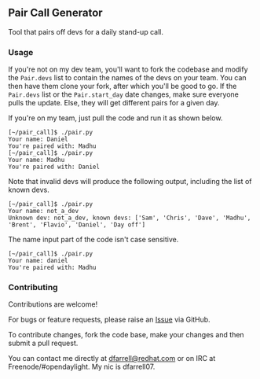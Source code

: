 ## Pair Call Generator

Tool that pairs off devs for a daily stand-up call.

### Usage

If you're not on my dev team, you'll want to fork the codebase and modify the `Pair.devs` list to contain the names of the devs on your team. You can then have them clone your fork, after which you'll be good to go. If the `Pair.devs` list or the `Pair.start_day` date changes, make sure everyone pulls the update. Else, they will get different pairs for a given day.

If you're on my team, just pull the code and run it as shown below.

```
[~/pair_call]$ ./pair.py
Your name: Daniel
You're paired with: Madhu
[~/pair_call]$ ./pair.py
Your name: Madhu 
You're paired with: Daniel
```

Note that invalid devs will produce the following output, including the list of known devs.

```
[~/pair_call]$ ./pair.py
Your name: not_a_dev
Unknown dev: not_a_dev, known devs: ['Sam', 'Chris', 'Dave', 'Madhu', 'Brent', 'Flavio', 'Daniel', 'Day off']
```

The name input part of the code isn't case sensitive.

```
[~/pair_call]$ ./pair.py
Your name: daniel
You're paired with: Madhu
```

### Contributing

Contributions are welcome!

For bugs or feature requests, please raise an [Issue](https://github.com/dfarrell07/pair_call/issues) via GitHub.

To contribute changes, fork the code base, make your changes and then submit a pull request.

You can contact me directly at dfarrell@redhat.com or on IRC at Freenode/#opendaylight. My nic is dfarrell07.
